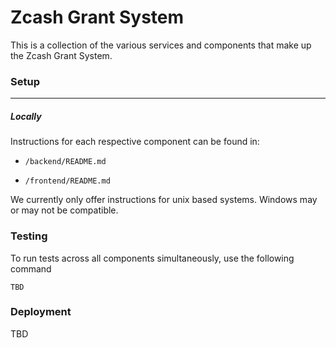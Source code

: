 # Zcash Grant System

This is a collection of the various services and components that make up the Zcash Grant System.

### Setup

---

##### Locally

Instructions for each respective component can be found in:

- `/backend/README.md`

- `/frontend/README.md`

We currently only offer instructions for unix based systems. Windows may or may not be compatible.

### Testing

To run tests across all components simultaneously, use the following command

    TBD

### Deployment

TBD
